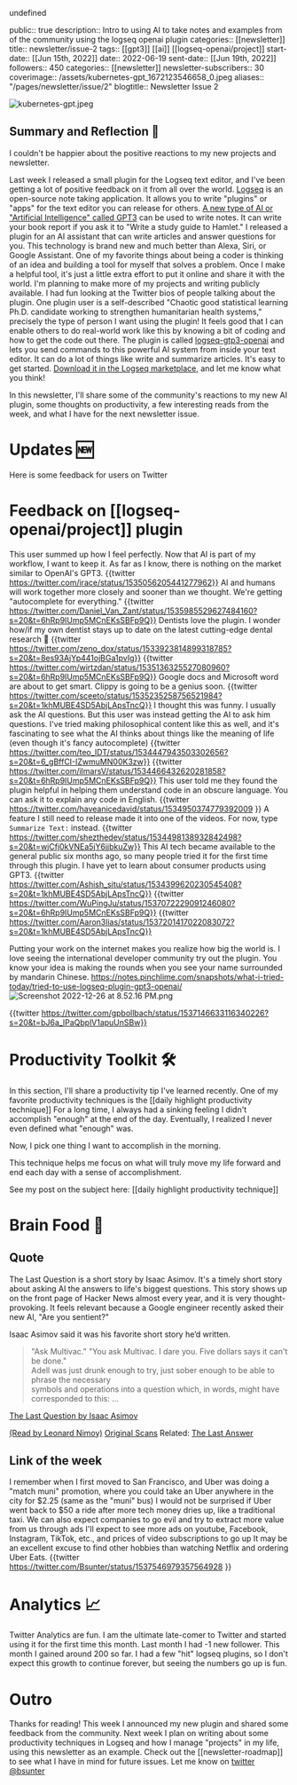undefined

public:: true
description:: Intro to using AI to take notes and examples from of the community using the logseq openai plugin
categories:: [[newsletter]]
title:: newsletter/issue-2
tags:: [[gpt3]] [[ai]] [[logseq-openai/project]]
start-date:: [[Jun 15th, 2022]]
date:: 2022-06-19
sent-date:: [[Jun 19th, 2022]]
followers:: 450
categories:: [[newsletter]]
newsletter-subscribers:: 30
coverimage:: /assets/kubernetes-gpt_1672123546658_0.jpeg
aliases:: "/pages/newsletter/issue/2"
blogtitle:: Newsletter Issue 2


![kubernetes-gpt.jpeg](../assets/kubernetes-gpt_1672123546658_0.jpeg)
## Summary and Reflection 🤔

I couldn't be happier about the positive reactions to my new projects and newsletter.

Last week I released a small plugin for the Logseq text editor, and I've been getting a lot of positive feedback on it from all over the world.
[Logseq](https://docs.logseq.com/#/page/Contents) is an open-source note taking application.
It allows you to write "plugins" or "apps" for the text editor you can release for others.
[A new type of AI or "Artificial Intelligence" called GPT3](https://beta.openai.com/) can be used to write notes. It can write your book report if you ask it to "Write a study guide to Hamlet."
I released a plugin for an AI assistant that can write articles and answer questions for you.
This technology is brand new and much better than Alexa, Siri, or Google Assistant.
One of my favorite things about being a coder is thinking of an idea and building a tool for myself that solves a problem. Once I make a helpful tool, it's just a little extra effort to put it online and share it with the world. I'm planning to make more of my projects and writing publicly available.
I had fun looking at the Twitter bios of people talking about the plugin. One plugin user is a self-described "Chaotic good statistical learning Ph.D. candidate working to strengthen humanitarian health systems," precisely the type of person I want using the plugin! It feels good that I can enable others to do real-world work like this by knowing a bit of coding and how to get the code out there.
The plugin is called [logseq-gtp3-openai](https://github.com/briansunter/logseq-plugin-gpt3-openai) and lets you send commands to this powerful AI system from inside your text editor. It can do a lot of things like write and summarize articles. It's easy to get started. [Download it in the Logseq marketplace](https://github.com/logseq/logseq/releases), and let me know what you think!

In this newsletter, I'll share some of the community's reactions to my new AI plugin, some thoughts on productivity, a few interesting reads from the week, and what I have for the next newsletter issue.








# Updates 🆕

Here is some feedback for users on Twitter
# Feedback on [[logseq-openai/project]] plugin

This user summed up how I feel perfectly. Now that AI is part of my workflow, I want to keep it.
As far as I know, there is nothing on the market similar to OpenAI's GPT3.
{{twitter https://twitter.com/irace/status/1535056205441277962}}
AI and humans will work together more closely and sooner than we thought. We're getting "autocomplete for everything."
{{twitter https://twitter.com/Daniel_Van_Zant/status/1535985529627484160?s=20&t=6hRp9IUmp5MCnEKsSBFp9Q}}
Dentists love the plugin. I wonder how/if my own dentist stays up to date on the latest cutting-edge dental research 🤔
{{twitter https://twitter.com/zeno_dox/status/1533923814899318785?s=20&t=8es93AjYp441ojBGa1pvIg}}
{{twitter https://twitter.com/wirtzdan/status/1535136325527080960?s=20&t=6hRp9IUmp5MCnEKsSBFp9Q}}
Google docs and Microsoft word are about to get smart. Clippy is going to be a genius soon.
{{twitter https://twitter.com/sceeto/status/1535235258756521984?s=20&t=1khMUBE4SD5AbjLApsTncQ}}
I thought this was funny. I usually ask the AI questions. But this user was instead getting the AI to ask him questions. I've tried making philosophical content like this as well, and it's fascinating to see what the AI thinks about things like the meaning of life (even though it's fancy autocomplete)
{{twitter https://twitter.com/teo_IDT/status/1534447943503302656?s=20&t=6_gBffCI-IZwmuMN00K3zw}}
{{twitter https://twitter.com/ilmarsV/status/1534466432620281858?s=20&t=6hRp9IUmp5MCnEKsSBFp9Q}}
This user told me they found the plugin helpful in helping them understand code in an obscure language. You can ask it to explain any code in English.
{{twitter https://twitter.com/haveanicedavid/status/1534950374779392009 }}
A feature I still need to release made it into one of the videos. For now, type `Summarize Text:` instead.
{{twitter https://twitter.com/shezthedev/status/1534498138932842498?s=20&t=wjCfj0kVNEa5jY6jjbkuZw}}
This AI tech became available to the general public six months ago, so many people tried it for the first time through this plugin. I have yet to learn about consumer products using GPT3.
{{twitter https://twitter.com/Ashish_situ/status/1534399620230545408?s=20&t=1khMUBE4SD5AbjLApsTncQ}}
{{twitter https://twitter.com/WuPingJu/status/1537072229091246080?s=20&t=6hRp9IUmp5MCnEKsSBFp9Q}}
{{twitter https://twitter.com/Aaron3lias/status/1537201417022083072?s=20&t=1khMUBE4SD5AbjLApsTncQ}}


Putting your work on the internet makes you realize how big the world is. I love seeing the international developer community try out the plugin. You know your idea is making the rounds when you see your name surrounded by mandarin Chinese.
https://notes.pinchlime.com/snapshots/what-i-tried-today/tried-to-use-logseq-plugin-gpt3-openai/
![Screenshot 2022-12-26 at 8.52.16 PM.png](../assets/Screenshot_2022-12-26_at_8.52.16_PM_1672123954817_0.png)







{{twitter https://twitter.com/gpbollbach/status/1537146633116340226?s=20&t=bJ6a_lPaQbplV1apuUnSBw}}















# Productivity Toolkit 🛠️

In this section, I'll share a productivity tip I've learned recently.
One of my favorite productivity techniques is the [[daily highlight productivity technique]]
For a long time, I always had a sinking feeling I didn't accomplish "enough" at the end of the day.
Eventually, I realized I never even defined what "enough" was.

Now, I pick one thing I want to accomplish in the morning.


This technique helps me focus on what will truly move my life forward and end each day with a sense of accomplishment.



See my post on the subject here: [[daily highlight productivity technique]]
# Brain Food 🧠
## Quote

The Last Question is a short story by Isaac Asimov.
It's a timely short story about asking AI the answers to life's biggest questions. This story shows up on the front page of Hacker News almost every year, and it is very thought-provoking. It feels relevant because a Google engineer recently asked their new AI, "Are you sentient?"

Isaac Asimov said it was his favorite short story he’d written.

> "Ask Multivac."
     "You ask Multivac. I dare you. Five dollars says it can't be done."  
 Adell was just drunk enough to try, just sober enough to be able to phrase the necessary  
 symbols and operations into a question which, in words, might have corresponded to this: ...

[The Last Question by Isaac Asimov](https://www.physics.princeton.edu/ph115/LQ.pdf)

[(Read by Leonard Nimoy)](https://www.youtube.com/watch?v=8XOtx4sa9k4)
[Original Scans](https://archive.org/details/Science_Fiction_Quarterly_New_Series_v04n05_1956-11_slpn/page/n50/mode/1up?view=theater)
Related: [The Last Answer](https://highexistence.com/the-last-answer-short-story/)








## Link of the week

I remember when I first moved to San Francisco, and Uber was doing a "match muni" promotion, where you could take an Uber anywhere in the city for $2.25 (same as the "muni" bus)
I would not be surprised if Uber went back to $50 a ride after more tech money dries up, like a traditional taxi.
We can also expect companies to go evil and try to extract more value from us through ads
I'll expect to see more ads on youtube, Facebook, Instagram, TikTok, etc., and prices of video subscriptions to go up
It may be an excellent excuse to find other hobbies than watching Netflix and ordering Uber Eats.
{{twitter https://twitter.com/Bsunter/status/1537546979357564928 }}





# Analytics 📈

Twitter Analytics are fun. I am the ultimate late-comer to Twitter and started using it for the first time this month. Last month I had -1 new follower. This month I gained around 200 so far. I had a few "hit" logseq plugins, so I don't expect this growth to continue forever, but seeing the numbers go up is fun.
# Outro

Thanks for reading! This week I announced my new plugin and shared some feedback from the community.
Next week I plan on writing about some productivity techniques in Logseq and how I manage "projects" in my life, using this newsletter as an example.
Check out the [[newsletter-roadmap]] to see what I have in mind for future issues. Let me know on [twitter @bsunter](https://twitter.com)







